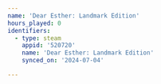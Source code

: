 ```yaml
---
name: 'Dear Esther: Landmark Edition'
hours_played: 0
identifiers:
  - type: steam
    appid: '520720'
    name: 'Dear Esther: Landmark Edition'
    synced_on: '2024-07-04'

---
```

